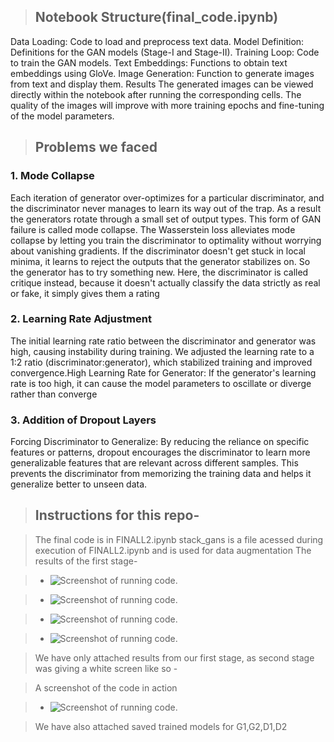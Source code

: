 >## Notebook Structure(final_code.ipynb)
Data Loading: Code to load and preprocess text data.
Model Definition: Definitions for the GAN models (Stage-I and Stage-II).
Training Loop: Code to train the GAN models.
Text Embeddings: Functions to obtain text embeddings using GloVe.
Image Generation: Function to generate images from text and display them.
Results
The generated images can be viewed directly within the notebook after running the corresponding cells. The quality of the images will improve with more training epochs and fine-tuning of the model parameters.

>## Problems we faced 

### 1. Mode Collapse

Each iteration of generator over-optimizes for a particular discriminator, and the discriminator never manages to learn its way out of the trap. As a result the generators rotate through a small set of output types. This form of GAN failure is called mode collapse.
The Wasserstein loss alleviates mode collapse by letting you train the discriminator to optimality without worrying about vanishing gradients. If the discriminator doesn't get stuck in local minima, it learns to reject the outputs that the generator stabilizes on. So the generator has to try something new.
Here, the discriminator is called critique instead, because it doesn't actually classify the data strictly as real or fake, it simply gives them a rating

### 2. Learning Rate Adjustment

The initial learning rate ratio between the discriminator and generator was high, causing instability during training. We adjusted the learning rate to a 1:2 ratio (discriminator:generator), which stabilized training and improved convergence.High Learning Rate for Generator: If the generator's learning rate is too high, it can cause the model parameters to oscillate or diverge rather than converge

### 3. Addition of Dropout Layers
Forcing Discriminator to Generalize: By reducing the reliance on specific features or patterns, dropout encourages the discriminator to learn more generalizable features that are relevant across different samples. This prevents the discriminator from memorizing the training data and helps it generalize better to unseen data.

>## Instructions for this repo-

>The final code is in FINALL2.ipynb
>stack_gans is a file acessed during execution of FINALL2.ipynb and is used for data augmentation
>The results of the first stage-

>- ![Screenshot of running code.](stage1.jpg)

>- ![Screenshot of running code.](stage1_part1.jpg)

>- ![Screenshot of running code.](stage1_part2.jpg)

>- ![Screenshot of running code.](stage1_part3.jpg)

>We have only attached results from our first stage, as second stage was giving a white screen like so -

>A screenshot of the code in action

>- ![Screenshot of running code.](stage2.jpg)

>We have also attached saved trained models for G1,G2,D1,D2
